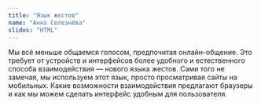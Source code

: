 ```yaml
---
title: "Язык жестов"
name: "Анна Селезнёва"
slides: "HTML"
---
```


Мы всё меньше общаемся голосом, предпочитая онлайн-общение. Это требует от устройств и интерфейсов более удобного и естественного способа взаимодействия — нового языка жестов. Сами того не замечая, мы используем этот язык, просто просматривая сайты на мобильных. Какие возможности взаимодействия предлагают браузеры и как мы можем сделать интерфейс удобным для пользователя.
